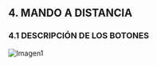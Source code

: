 ## 4. MANDO A DISTANCIA
### 4.1 DESCRIPCIÓN DE LOS BOTONES

![Imagen1](http://static.energysistem.com/images/manuals/42028/53564f94c7818.jpg)

